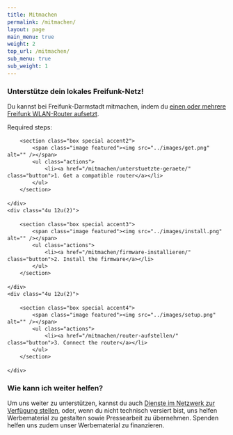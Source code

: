 ```yaml
---
title: Mitmachen
permalink: /mitmachen/
layout: page
main_menu: true
weight: 2
top_url: /mitmachen/
sub_menu: true
sub_weight: 1
---
```


### Unterstütze dein lokales Freifunk-Netz!

Du kannst bei Freifunk-Darmstadt mitmachen, indem du [einen oder mehrere Freifunk WLAN-Router aufsetzt](/router-aufstellen/). 

Required steps:

<div class="row">
	<div class="4u 12u(2)">

		<section class="box special accent2">
			<span class="image featured"><img src="../images/get.png" alt="" /></span>
			<ul class="actions">
				<li><a href="/mitmachen/unterstuetzte-geraete/" class="button">1. Get a compatible router</a></li>
			</ul>
		</section>
		
	</div>
	<div class="4u 12u(2)">

		<section class="box special accent3">
			<span class="image featured"><img src="../images/install.png" alt="" /></span>
			<ul class="actions">
				<li><a href="/mitmachen/firmware-installieren/" class="button">2. Install the firmware</a></li>
			</ul>
		</section>

	</div>
	<div class="4u 12u(2)">

		<section class="box special accent4">
			<span class="image featured"><img src="../images/setup.png" alt="" /></span>
			<ul class="actions">
				<li><a href="/mitmachen/router-aufstellen/" class="button">3. Connect the router</a></li>
			</ul>
		</section>

	</div>
</div>

### Wie kann ich weiter helfen?


Um uns weiter zu unterstützen, kannst du auch [Dienste im Netzwerk zur Verfügung stellen](/dienste-anbieten/), oder, wenn du nicht technisch versiert bist, uns helfen Werbematerial zu gestalten sowie Pressearbeit zu übernehmen. Spenden helfen uns zudem unser Werbematerial zu finanzieren.

